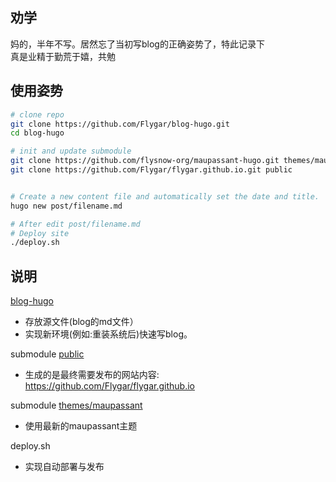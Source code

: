 ## 劝学
妈的，半年不写。居然忘了当初写blog的正确姿势了，特此记录下  
真是业精于勤荒于嬉，共勉

## 使用姿势
```sh
# clone repo
git clone https://github.com/Flygar/blog-hugo.git
cd blog-hugo

# init and update submodule
git clone https://github.com/flysnow-org/maupassant-hugo.git themes/maupassant
git clone https://github.com/Flygar/flygar.github.io.git public


# Create a new content file and automatically set the date and title.
hugo new post/filename.md

# After edit post/filename.md
# Deploy site
./deploy.sh
```

## 说明
[blog-hugo](https://github.com/Flygar/blog-hugo)
- 存放源文件(blog的md文件）
- 实现新环境(例如:重装系统后)快速写blog。

submodule [public](https://github.com/Flygar/flygar.github.io)
- 生成的是最终需要发布的网站内容: https://github.com/Flygar/flygar.github.io 

submodule [themes/maupassant](https://github.com/flysnow-org/maupassant-hugo)
- 使用最新的maupassant主题

deploy.sh
- 实现自动部署与发布

